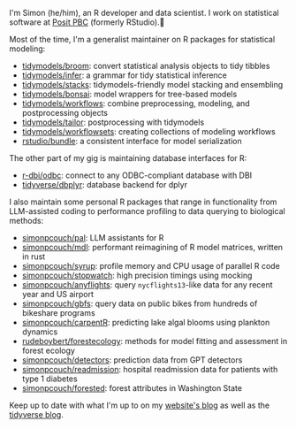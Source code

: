 I'm Simon (he/him), an R developer and data scientist. I work on statistical software at [Posit PBC](https://github.com/posit-pbc) (formerly RStudio).🐛

Most of the time, I'm a generalist maintainer on R packages for statistical modeling:

- [tidymodels/broom](https://github.com/tidymodels/broom): convert statistical analysis objects to tidy tibbles
- [tidymodels/infer](https://github.com/tidymodels/infer): a grammar for tidy statistical inference
- [tidymodels/stacks](https://github.com/tidymodels/stacks): tidymodels-friendly model stacking and ensembling
- [tidymodels/bonsai](https://github.com/tidymodels/bonsai): model wrappers for tree-based models
- [tidymodels/workflows](https://github.com/tidymodels/workflows): combine preprocessing, modeling, and postprocessing objects
- [tidymodels/tailor](https://github.com/tidymodels/tailor): postprocessing with tidymodels
- [tidymodels/workflowsets](https://github.com/tidymodels/workflowsets): creating collections of modeling workflows
- [rstudio/bundle](https://github.com/simonpcouch/bundle): a consistent interface for model serialization

The other part of my gig is maintaining database interfaces for R:

- [r-dbi/odbc](https://github.com/r-dbi/odbc): connect to any ODBC-compliant database with DBI
- [tidyverse/dbplyr](https://github.com/tidyverse/dbplyr): database backend for dplyr

I also maintain some personal R packages that range in functionality from LLM-assisted coding to performance profiling to data querying to biological methods:

- [simonpcouch/pal](https://github.com/simonpcouch/pal): LLM assistants for R
- [simonpcouch/mdl](https://github.com/simonpcouch/mdl): performant reimagining of R model matrices, written in rust
- [simonpcouch/syrup](https://github.com/simonpcouch/syrup): profile memory and CPU usage of parallel R code
- [simonpcouch/stopwatch](https://github.com/simonpcouch/stopwatch): high precision timings using mocking
- [simonpcouch/anyflights](https://github.com/simonpcouch/anyflights): query `nycflights13`-like data for any recent year and US airport
- [simonpcouch/gbfs](https://github.com/simonpcouch/gbfs): query data on public bikes from hundreds of bikeshare programs
- [simonpcouch/carpentR](https://github.com/simonpcouch/carpentR): predicting lake algal blooms using plankton dynamics
- [rudeboybert/forestecology](https://github.com/rudeboybert/forestecology): methods for model fitting and assessment in forest ecology
- [simonpcouch/detectors](https://github.com/simonpcouch/detectors): prediction data from GPT detectors
- [simonpcouch/readmission](https://github.com/simonpcouch/readmission): hospital readmission data for patients with type 1 diabetes
- [simonpcouch/forested](https://github.com/simonpcouch/forested): forest attributes in Washington State

Keep up to date with what I'm up to on my [website's blog](https://simonpcouch.com/blog/) as well as the [tidyverse blog](https://www.tidyverse.org/blog/).
